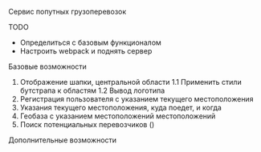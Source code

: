 Сервиc попутных грузоперевозок

TODO
- Определиться с базовым функционалом
- Настроить webpack и поднять сервер


Базовые возможности

1. Отображение шапки, центральной области
	1.1 Применить стили бутстрапа к областям
	1.2 Вывод логотипа
2. Регистрация пользователя с указанием текущего местоположения
3. Указания текущего местоположения, куда поедет, и когда
4. Геобаза с указанием местоположений местоположений
5. Поиск потенциальных перевозчиков ()

Дополнительные возможности
